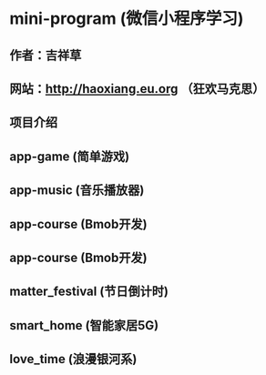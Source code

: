 # mini-program (微信小程序学习)

## 作者：吉祥草

## 网站：http://haoxiang.eu.org （狂欢马克思）

## 项目介绍

## app-game (简单游戏)

## app-music (音乐播放器)

## app-course (Bmob开发)

## app-course (Bmob开发)

## matter_festival (节日倒计时)

## smart_home (智能家居5G)

## love_time (浪漫银河系)
